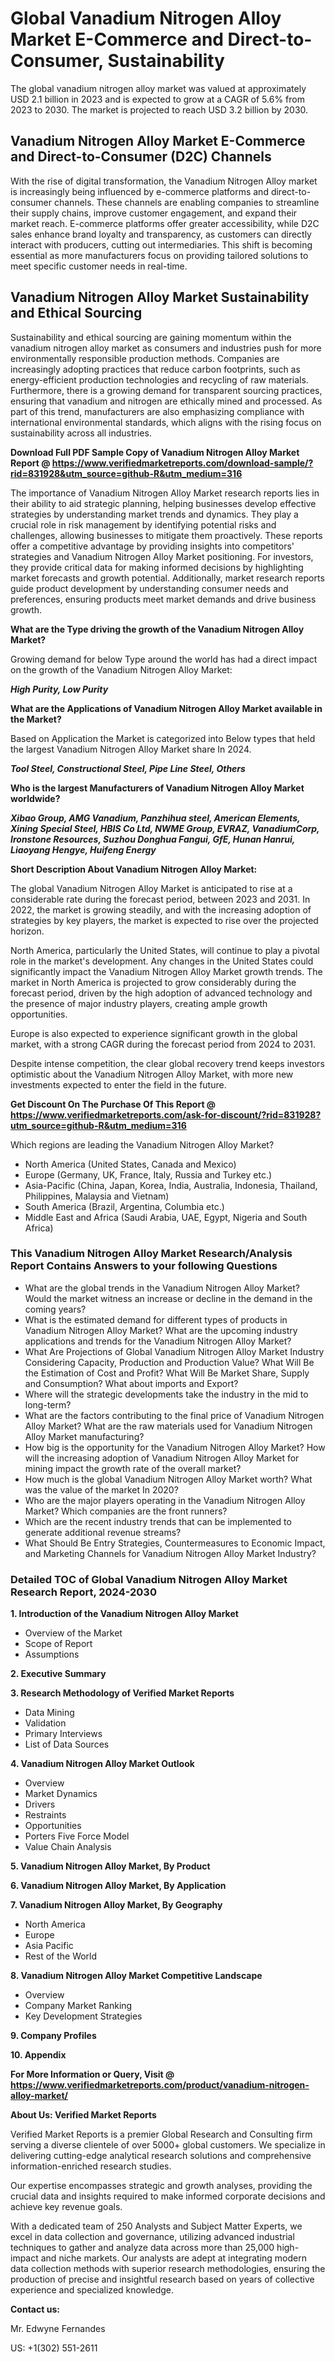 <h1>Global Vanadium Nitrogen Alloy Market E-Commerce and Direct-to-Consumer, Sustainability</h1><p class=""><p>The global vanadium nitrogen alloy market was valued at approximately USD 2.1 billion in 2023 and is expected to grow at a CAGR of 5.6% from 2023 to 2030. The market is projected to reach USD 3.2 billion by 2030.</p><h2>Vanadium Nitrogen Alloy Market E-Commerce and Direct-to-Consumer (D2C) Channels</h2><p>With the rise of digital transformation, the Vanadium Nitrogen Alloy market is increasingly being influenced by e-commerce platforms and direct-to-consumer channels. These channels are enabling companies to streamline their supply chains, improve customer engagement, and expand their market reach. E-commerce platforms offer greater accessibility, while D2C sales enhance brand loyalty and transparency, as customers can directly interact with producers, cutting out intermediaries. This shift is becoming essential as more manufacturers focus on providing tailored solutions to meet specific customer needs in real-time.</p><h2>Vanadium Nitrogen Alloy Market Sustainability and Ethical Sourcing</h2><p>Sustainability and ethical sourcing are gaining momentum within the vanadium nitrogen alloy market as consumers and industries push for more environmentally responsible production methods. Companies are increasingly adopting practices that reduce carbon footprints, such as energy-efficient production technologies and recycling of raw materials. Furthermore, there is a growing demand for transparent sourcing practices, ensuring that vanadium and nitrogen are ethically mined and processed. As part of this trend, manufacturers are also emphasizing compliance with international environmental standards, which aligns with the rising focus on sustainability across all industries.</p></p><p class=""><strong>Download Full PDF Sample Copy of Vanadium Nitrogen Alloy Market Report @ <a href="https://www.verifiedmarketreports.com/download-sample/?rid=831928&utm_source=github-R&utm_medium=316" target="_blank">https://www.verifiedmarketreports.com/download-sample/?rid=831928&utm_source=github-R&utm_medium=316</a></strong></p><p>The importance of&nbsp;Vanadium Nitrogen Alloy Market research reports lies in their ability to aid strategic planning, helping businesses develop effective strategies by understanding market trends and dynamics. They play a crucial role in risk management by identifying potential risks and challenges, allowing businesses to mitigate them proactively. These reports offer a competitive advantage by providing insights into competitors' strategies and Vanadium Nitrogen Alloy Market positioning. For investors, they provide critical data for making informed decisions by highlighting market forecasts and growth potential. Additionally, market research reports guide product development by understanding consumer needs and preferences, ensuring products meet market demands and drive business growth.</p><p><strong>What are the&nbsp;Type driving the growth of the Vanadium Nitrogen Alloy Market?</strong></p><p id="" class="">Growing demand for below Type around the world has had a direct impact on the growth of the Vanadium Nitrogen Alloy Market:</p><p class=""><em><strong>High Purity, Low Purity</strong></em></p><p class=""><strong>What are the&nbsp;Applications&nbsp;of Vanadium Nitrogen Alloy Market available in the Market?</strong></p><p id="" class="">Based on Application the Market is categorized into Below types that held the largest Vanadium Nitrogen Alloy Market share In 2024.</p><p class=""><em><strong>Tool Steel, Constructional Steel, Pipe Line Steel, Others</strong></em></p><p class=""><strong>Who is the largest Manufacturers of Vanadium Nitrogen Alloy Market worldwide?</strong></p><p><em><strong>Xibao Group, AMG Vanadium, Panzhihua steel, American Elements, Xining Special Steel, HBIS Co Ltd, NWME Group, EVRAZ, VanadiumCorp, Ironstone Resources, Suzhou Donghua Fangui, GfE, Hunan Hanrui, Liaoyang Hengye, Huifeng Energy</strong></em></p><p id="" class=""><strong>Short Description About Vanadium Nitrogen Alloy Market:</strong></p><p>The global Vanadium Nitrogen Alloy Market is anticipated to rise at a considerable rate during the forecast period, between 2023 and 2031. In 2022, the market is growing steadily, and with the increasing adoption of strategies by key players, the market is expected to rise over the projected horizon.</p><p>North America, particularly the United States, will continue to play a pivotal role in the market's development. Any changes in the United States could significantly impact the Vanadium Nitrogen Alloy Market growth trends. The market in North America is projected to grow considerably during the forecast period, driven by the high adoption of advanced technology and the presence of major industry players, creating ample growth opportunities.</p><p>Europe is also expected to experience significant growth in the global market, with a strong CAGR during the forecast period from 2024 to 2031.</p><p>Despite intense competition, the clear global recovery trend keeps investors optimistic about the Vanadium Nitrogen Alloy Market, with more new investments expected to enter the field in the future.</p><p id="" class=""><strong>Get Discount On The Purchase Of This Report @ <a href="https://www.verifiedmarketreports.com/ask-for-discount/?rid=831928?utm_source=github-R&utm_medium=316" target="_blank">https://www.verifiedmarketreports.com/ask-for-discount/?rid=831928?utm_source=github-R&utm_medium=316</a></strong></p><p class="">Which regions are leading the Vanadium Nitrogen Alloy Market?</p><ul><li>North America (United States, Canada and Mexico)</li><li>Europe (Germany, UK, France, Italy, Russia and Turkey etc.)</li><li>Asia-Pacific (China, Japan, Korea, India, Australia, Indonesia, Thailand, Philippines, Malaysia and Vietnam)</li><li>South America (Brazil, Argentina, Columbia etc.)</li><li>Middle East and Africa (Saudi Arabia, UAE, Egypt, Nigeria and South Africa)</li></ul><h3 id="" class="">This Vanadium Nitrogen Alloy Market Research/Analysis Report Contains Answers to your following Questions</h3><ul><li>What are the global trends in the Vanadium Nitrogen Alloy Market? Would the market witness an increase or decline in the demand in the coming years?</li><li>What is the estimated demand for different types of products in Vanadium Nitrogen Alloy Market? What are the upcoming industry applications and trends for the Vanadium Nitrogen Alloy Market?</li><li>What Are Projections of Global Vanadium Nitrogen Alloy Market Industry Considering Capacity, Production and Production Value? What Will Be the Estimation of Cost and Profit? What Will Be Market Share, Supply and Consumption? What about imports and Export?</li><li>Where will the strategic developments take the industry in the mid to long-term?</li><li>What are the factors contributing to the final price of Vanadium Nitrogen Alloy Market? What are the raw materials used for Vanadium Nitrogen Alloy Market manufacturing?</li><li>How big is the opportunity for the Vanadium Nitrogen Alloy Market? How will the increasing adoption of Vanadium Nitrogen Alloy Market for mining impact the growth rate of the overall market?</li><li>How much is the global Vanadium Nitrogen Alloy Market worth? What was the value of the market In 2020?</li><li>Who are the major players operating in the Vanadium Nitrogen Alloy Market? Which companies are the front runners?</li><li>Which are the recent industry trends that can be implemented to generate additional revenue streams?</li><li>What Should Be Entry Strategies, Countermeasures to Economic Impact, and Marketing Channels for Vanadium Nitrogen Alloy Market Industry?</li></ul><h3 id="" class="">Detailed TOC of Global Vanadium Nitrogen Alloy Market Research Report, 2024-2030</h3><p id="" class=""><strong>1. Introduction of the Vanadium Nitrogen Alloy Market</strong></p><ul><li>Overview of the Market</li><li>Scope of Report</li><li>Assumptions</li></ul><p id="" class=""><strong>2. Executive Summary</strong></p><p id="" class=""><strong>3. Research Methodology of Verified Market Reports</strong></p><ul><li>Data Mining</li><li>Validation</li><li>Primary Interviews</li><li>List of Data Sources</li></ul><p id="" class=""><strong>4. Vanadium Nitrogen Alloy Market Outlook</strong></p><ul><li>Overview</li><li>Market Dynamics</li><li>Drivers</li><li>Restraints</li><li>Opportunities</li><li>Porters Five Force Model</li><li>Value Chain Analysis</li></ul><p id="" class=""><strong>5. Vanadium Nitrogen Alloy Market, By Product</strong></p><p id="" class=""><strong>6. Vanadium Nitrogen Alloy Market, By Application</strong></p><p id="" class=""><strong>7. Vanadium Nitrogen Alloy Market, By Geography</strong></p><ul><li>North America</li><li>Europe</li><li>Asia Pacific</li><li>Rest of the World</li></ul><p id="" class=""><strong>8. Vanadium Nitrogen Alloy Market Competitive Landscape</strong></p><ul><li>Overview</li><li>Company Market Ranking</li><li>Key Development Strategies</li></ul><p id="" class=""><strong>9. Company Profiles</strong></p><p id="" class=""><strong>10. Appendix</strong></p><p id="" class=""><strong>For More Information or Query, Visit @ <a href="https://www.verifiedmarketreports.com/product/vanadium-nitrogen-alloy-market/" target="_blank">https://www.verifiedmarketreports.com/product/vanadium-nitrogen-alloy-market/</a></strong></p><p id="" class=""><strong>About Us: Verified Market Reports</strong></p><p id="" class="">Verified Market Reports is a premier Global Research and Consulting firm serving a diverse clientele of over 5000+ global customers. We specialize in delivering cutting-edge analytical research solutions and comprehensive information-enriched research studies.</p><p id="" class="">Our expertise encompasses strategic and growth analyses, providing the crucial data and insights required to make informed corporate decisions and achieve key revenue goals.</p><p id="" class="">With a dedicated team of 250 Analysts and Subject Matter Experts, we excel in data collection and governance, utilizing advanced industrial techniques to gather and analyze data across more than 25,000 high-impact and niche markets. Our analysts are adept at integrating modern data collection methods with superior research methodologies, ensuring the production of precise and insightful research based on years of collective experience and specialized knowledge.</p><p id="" class=""><strong>Contact us:</strong></p><p id="" class="">Mr. Edwyne Fernandes</p><p id="" class="">US: +1(302) 551-2611</p>